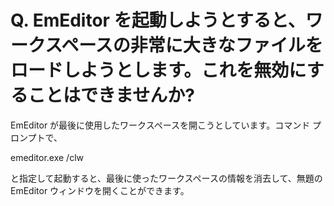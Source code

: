 # Q. EmEditor を起動しようとすると、ワークスペースの非常に大きなファイルをロードしようとします。これを無効にすることはできませんか?

EmEditor が最後に使用したワークスペースを開こうとしています。コマンド プロンプトで、

emeditor.exe /clw

と指定して起動すると、最後に使ったワークスペースの情報を消去して、無題の EmEditor ウィンドウを開くことができます。
